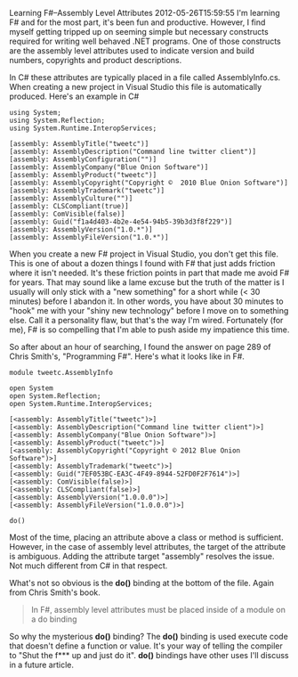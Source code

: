 Learning F#&ndash;Assembly Level Attributes
2012-05-26T15:59:55
I'm learning F# and for the most part, it's been fun and productive. However, I find myself getting tripped up on seeming simple but necessary constructs required for writing well behaved .NET programs. One of those constructs are the assembly level attributes used to indicate version and build numbers, copyrights and product descriptions.

In C# these attributes are typically placed in a file called AssemblyInfo.cs. When creating a new project in Visual Studio this file is automatically produced. Here's an example in C#
    
    using System;  
    using System.Reflection;  
    using System.Runtime.InteropServices;  
      
    [assembly: AssemblyTitle("tweetc")]  
    [assembly: AssemblyDescription("Command line twitter client")]  
    [assembly: AssemblyConfiguration("")]  
    [assembly: AssemblyCompany("Blue Onion Software")]  
    [assembly: AssemblyProduct("tweetc")]  
    [assembly: AssemblyCopyright("Copyright ©  2010 Blue Onion Software")]  
    [assembly: AssemblyTrademark("tweetc")]  
    [assembly: AssemblyCulture("")]  
    [assembly: CLSCompliant(true)]  
    [assembly: ComVisible(false)]  
    [assembly: Guid("f1a4d403-4b2e-4e54-94b5-39b3d3f8f229")]  
    [assembly: AssemblyVersion("1.0.*")]  
    [assembly: AssemblyFileVersion("1.0.*")]  
    

  


When you create a new F# project in Visual Studio, you don't get this file. This is one of about a dozen things I found with F# that just adds friction where it isn't needed. It's these friction points in part that made me avoid F# for years. That may sound like a lame excuse but the truth of the matter is I usually will only stick with a "new something" for a short while (< 30 minutes) before I abandon it. In other words, you have about 30 minutes to "hook" me with your "shiny new technology" before I move on to something else. Call it a personality flaw, but that's the way I'm wired. Fortunately (for me), F# is so compelling that I'm able to push aside my impatience this time.

So after about an hour of searching, I found the answer on page 289 of Chris Smith's, "Programming F#". Here's what it looks like in F#.
    
    module tweetc.AssemblyInfo  
      
    open System  
    open System.Reflection;  
    open System.Runtime.InteropServices;  
       
    [<assembly: AssemblyTitle("tweetc")>]  
    [<assembly: AssemblyDescription("Command line twitter client")>]  
    [<assembly: AssemblyCompany("Blue Onion Software")>]  
    [<assembly: AssemblyProduct("tweetc")>]  
    [<assembly: AssemblyCopyright("Copyright © 2012 Blue Onion Software")>]  
    [<assembly: AssemblyTrademark("tweetc")>]  
    [<assembly: Guid("7EF053BC-EA3C-4F49-8944-52FD0F2F7614")>]  
    [<assembly: ComVisible(false)>]  
    [<assembly: CLSCompliant(false)>]  
    [<assembly: AssemblyVersion("1.0.0.0")>]  
    [<assembly: AssemblyFileVersion("1.0.0.0")>]  
       
    do()

  


Most of the time, placing an attribute above a class or method is sufficient. However, in the case of assembly level attributes, the target of the attribute is ambiguous. Adding the attribute target "assembly" resolves the issue. Not much different from C# in that respect.

What's not so obvious is the **do()** binding at the bottom of the file. Again from Chris Smith's book.

> In F#, assembly level attributes must be placed inside of a module on a do binding

So why the mysterious **do()** binding? The **do()** binding is used execute code that doesn't define a function or value. It's your way of telling the compiler to "Shut the f*** up and just do it". **do()** bindings have other uses I'll discuss in a future article.
